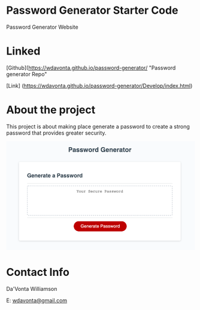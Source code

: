 # Password Generator Starter Code

Password Generator Website


# Linked

[Github](https://wdavonta.github.io/password-generator/ "Password generator Repo"

[Link] (https://wdavonta.github.io/password-generator/Develop/index.html)


# About the project
This project is about making place generate a password to create a strong password that provides greater security.



![alt text](generator-screenshot.png "Screenshot of webite")

# Contact Info
Da'Vonta Williamson

E: <a href="mailto:wdavonta@gmail.com">wdavonta@gmail.com</a>
  </address>